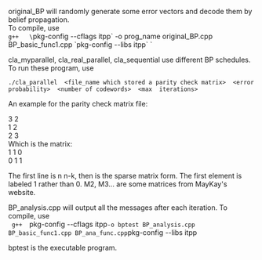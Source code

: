 original_BP will randomly generate some error vectors and decode them by belief propagation.  
  To compile, use   
`g++   \`pkg-config --cflags itpp\` -o prog_name original_BP.cpp  BP_basic_func1.cpp  \`pkg-config --libs itpp\`  `

cla_myparallel, cla_real_parallel, cla_sequential use different BP schedules. To run these program, use    

`./cla_parallel  <file_name which stored a parity check matrix>  <error probability>  <number of codewords>  <max  iterations>`
 
An example for the parity check matrix file:
  
3 2  
1 2   
2 3  
Which is the matrix:  
  1 1 0  
  0 1 1  
  
The first line is n n-k, then is the sparse matrix form. The first element is labeled 1 rather than 0.
M2, M3... are some matrices from MayKay's website.
  
  
BP_analysis.cpp will output all the messages after each iteration.  To compile, use  
`  g++   `pkg-config --cflags itpp` -o bptest BP_analysis.cpp  BP_basic_func1.cpp BP_ana_func.cpp `pkg-config --libs itpp` ` 

  bptest is the executable program.

  


